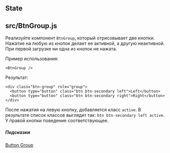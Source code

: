 ## State

## src/BtnGroup.js

Реализуйте компонент `BtnGroup`, который отрисовывает две кнопки. Нажатие на любую из кнопок делает ее активной, а другую неактивной. При первой загрузке ни одна из кнопок не нажата.

Пример использования:

```
<BtnGroup />
```

Результат:

```
<div class="btn-group" role="group">
  <button type="button" class="btn btn-secondary left">Left</button>
  <button type="button" class="btn btn-secondary right">Right</button>
</div>
```

После нажатия на левую кнопку, добавляется класс `active`. В результате список классов выглядит так: `btn btn-secondary left active`. У правой кнопки поведение соответствующее.

##### Подсказки

[Button Group](https://getbootstrap.com/docs/4.0/components/button-group/)
